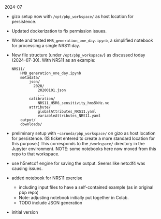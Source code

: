 2024-07

- gizo setup now with `/opt/pbp_workspace/` as host location for persistence.
- Updated dockerization to fix permission issues.
- Wrote and tested `HMB_generation_one_day.ipynb`,
  a simplified notebook for processing a single NRS11 day.
- New file structure (under `/opt/pbp_workspace/`) as discussed today (2024-07-30).
  With NRS11 as an example:

    ```
    NRS11/
        HMB_generation_one_day.ipynb
        metadata/
            json/
              2020/
                20200101.json
                ...
            calibration/
                NRS11_H5R6_sensitivity_hms5kHz.nc
            attribute/
                globalAttributes_NRS11.yaml
                variableAttributes_NRS11.yaml
        output/
        downloads/
    ```

- preliminary setup with `~carueda/pbp_workspace/` on gizo as host location for persistence.
  (IS ticket entered to create a more standard location for this purpose.)
  This corresponds to the `/workspace/` directory in the Jupyter environment.
  NOTE: some notebooks here now moved from this repo to that workspace.

- use h5netcdf engine for saving the output.
  Seems like netcdf4 was causing issues.
- added notebook for NRS11 exercise
    - including input files to have a self-contained example (as in original pbp repo)
    - Note: adjusting notebook initially put together in Colab.
    - TODO include JSON generation

- initial version